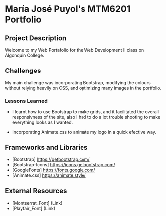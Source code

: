# María José Puyol's MTM6201 Portfolio

## Project Description

Welcome to my Web Portafolio for the Web Development II class on Algonquin College.

## Challenges

My main challenge was incorporating Bootstrap, modifying the colours without relying heavily on CSS, and optimizing many images in the portfolio.

### Lessons Learned

- I learnt how to use Bootstrap to make grids, and it facilitated the overall responsivness of the site, also I had to do a lot trouble shooting to make everything looks as I wanted.

- Incorporating Animate.css to animate my logo in a quick efective way.

## Frameworks and Libraries

- [Bootstrap] https://getbootstrap.com/
- [Bootstrap-Icons] https://icons.getbootstrap.com/
- [GoogleFonts] https://fonts.google.com/
- [Animate.css] https://animate.style/

## External Resources

- [Montserrat_Font] (Link)
- [Playfair_Font] (Link)
